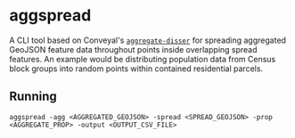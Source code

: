 # aggspread

A CLI tool based on Conveyal's [`aggregate-disser`](https://github.com/conveyal/aggregate-disser/) for spreading aggregated GeoJSON feature data throughout points inside overlapping spread features. An example would be distributing population data from Census block groups into random points within contained residential parcels.

## Running

`aggspread -agg <AGGREGATED_GEOJSON> -spread <SPREAD_GEOJSON> -prop <AGGREGATE_PROP> -output <OUTPUT_CSV_FILE>`
